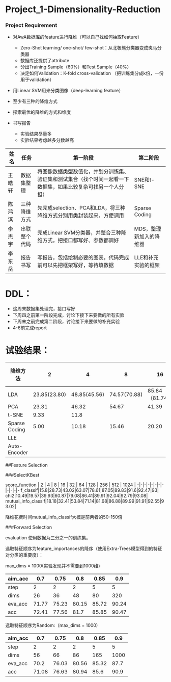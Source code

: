 # Project_1-Dimensionality-Reduction
### Project Requirement

- 对AwA数据库的feature进行降维（可以自己找如何抽取Feature）
  - Zero-Shot learning/ one-shot/ few-shot：从北极熊分类器变成斑马分类器
  - 数据库还提供了attribute
  - 分出Training Sample（60%）和Test Sample（40%）
  - 决定如何Validation：K-fold cross-validation （把训练集分成k份，一份用于validation）

- 用Linear SVM用来分类图像（deep-learning feature）

- 至少有三种的降维方式
- 探索最优的降维的方式和维度
- 书写报告
  - 实验结果尽量多
  - 实验结果考虑越多分数越高
  
  
 姓名| 任务| 第一阶段 | 第二阶段 |
-|-|-|-
王皓轩 | 数据集整理 | 将图像数据类型数值化，并划分训练集、验证集和测试集合（找个时间一起看一下数据集，如果比较复杂可找另一个人分担）| SNE和t-SNE |
陈鸿滨 | 三种降维方式 | 先完成selection、PCA和LDA，将三种降维方式分别用类封装起来，方便调用 | Sparse Coding |
李杰宇 | 串联整个代码 | 完成Linear SVM分类器，并整合三种降维方式，把接口都写好、参数都调好 | MDS，整理新加入的降维器 |
李东岳 | 报告书写 | 写报告，包括绘制必要的图表，代码完成前可以先把框架写好，等待填数据 | LLE和补充实验的框架 |

# DDL：
+ 这周末数据集处理完，接口写好
+ 下周四之前第一阶段完成，讨论下接下来要做的所有实验
+ 下周末之前完成第二阶段，讨论接下来要做的补充实验
+ 4-6前完成report

# 试验结果：
降维方法 | 2 | 4 | 8 | 16 | 32 | 64（LDA：49） | 128 | 256 | 512 | 1024 |
-|-|-|-|-|-|-|-|-|-|-
LDA|23.85(23.80)|48.85(45.56)|74.57(70.88)|85.84（81.74）|90.65（86.87）|91.54（88.53）|-|-|-|-|
PCA|23.31|46.32|54.67|41.39|39.96|51.71|71.80|88.20|92.71|92.92|
t-SNE|9.33|11.8|||||||||
Sparse Coding|5.00|10.18|15.46|20.20|35.03|50.08|66.87|81.70|88.93|91.02|
LLE|||||||||||
Auto-Encoder|||||||||||

##Feature Selection

###SelectKBest

score_function | 2 | 4 | 8 | 16 | 32 | 64 | 128 | 256 | 512 | 1024 |
-|-|-|-|-|-|-|-|-|-|-|-
f_classif|15.8|28.73|43.02|63.07|78.61|87.05|89.83|91.6|92.47|93|
chi2|10.49|19.57|39.93|60.87|79.08|86.41|89.91|92.04|92.79|93.08|
mutual_info_classif|18.18|32.41|53.84|71.14|81.68|86.88|89.99|91.91|92.55|93.02|

降维花费时间mutual_info_classif大概是前两者的50-150倍

###Forward Selection

evaluation 使用数据为三分之一的训练集。

选取特征顺序为feature_importances的降序（使用Extra-Trees模型得到的特征对分类的重要度）：

max_dims = 1000(实验发现并不需要到1000维)

| aim_acc | 0.7   | 0.75  | 0.8   | 0.85  | 0.9   |
| ------- | ----- | ----- | ----- | ----- | ----- |
| step    | 2     | 2     | 2     | 5     | 5     |
| dims    | 26    | 36    | 48    | 80    | 320   |
| eva_acc | 71.77 | 75.23 | 80.15 | 85.72 | 90.24 |
| acc     | 72.41 | 77.56 | 81.7  | 85.85 | 90.47 |

选取特征顺序为Random:（max_dims = 1000)

| aim_acc | 0.7   | 0.75  | 0.8   | 0.85  | 0.9  |
| ------- | ----- | ----- | ----- | ----- | ---- |
| step    | 2     | 2     | 2     | 5     | 5    |
| dims    | 56    | 66    | 86    | 165   | 1000 |
| eva_acc | 70.2  | 76.03 | 80.56 | 85.32 | 87.7 |
| acc     | 71.08 | 76.63 | 80.94 | 85.6  | 90.9 |


